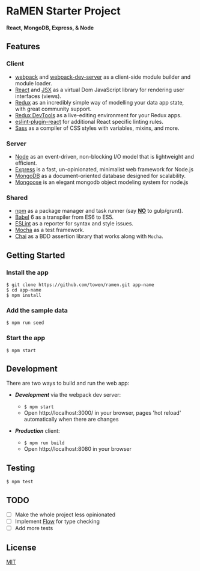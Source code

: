 # RaMEN Starter Project
**React, MongoDB, Express, & Node**

## Features

### Client
- [webpack](http://webpack.github.io/) and [webpack-dev-server](https://webpack.github.io/docs/webpack-dev-server.html) as a client-side module builder and module loader.
- [React](https://facebook.github.io/react/) and [JSX](https://facebook.github.io/jsx/) as a virtual Dom JavaScript library for rendering user interfaces (views).
- [Redux](http://redux.js.org/) as an incredibly simple way of modelling your data app state, with great community support.
- [Redux DevTools](https://github.com/gaearon/redux-devtools) as a live-editing environment for your Redux apps.
- [eslint-plugin-react](https://github.com/yannickcr/eslint-plugin-react) for additional React specific linting rules.
- [Sass](http://sass-lang.com/) as a compiler of CSS styles with variables, mixins, and more.

### Server

- [Node](http://nodejs.org/) as an event-driven, non-blocking I/O model that is lightweight and efficient.
- [Express](http://expressjs.com/) is a fast, un-opinionated, minimalist web framework for Node.js
- [MongoDB](https://www.mongodb.com/) as a document-oriented database designed for scalability.
- [Mongoose](http://mongoosejs.com/) is an elegant mongodb object modeling system for node.js

### Shared

- [npm](https://www.npmjs.com/) as a package manager and task runner (say [**NO**](http://blog.keithcirkel.co.uk/why-we-should-stop-using-grunt/) to gulp/grunt).
- [Babel](http://babeljs.io/) 6 as a transpiler from ES6 to ES5.
- [ESLint](http://eslint.org/) as a reporter for syntax and style issues.
- [Mocha](https://mochajs.org/) as a test framework.
- [Chai](http://chaijs.com/) as a BDD assertion library that works along with `Mocha`.

## Getting Started
### Install the app
```
$ git clone https://github.com/towen/ramen.git app-name
$ cd app-name
$ npm install
```
### Add the sample data
```
$ npm run seed
```
### Start the app
```
$ npm start
```

## Development

There are two ways to build and run the web app:

* ***Development*** via the webpack dev server:
  * `$ npm start`
  * Open http://localhost:3000/ in your browser, pages 'hot reload' automatically when there are changes

* ***Production*** client:
  * `$ npm run build`
  * Open http://localhost:8080 in your browser

## Testing
```
$ npm test
```

## TODO

- [ ] Make the whole project less opinionated
- [ ] Implement [Flow](https://flowtype.org/) for type checking
- [ ] Add more tests

## License

[MIT](./LICENSE.md)
